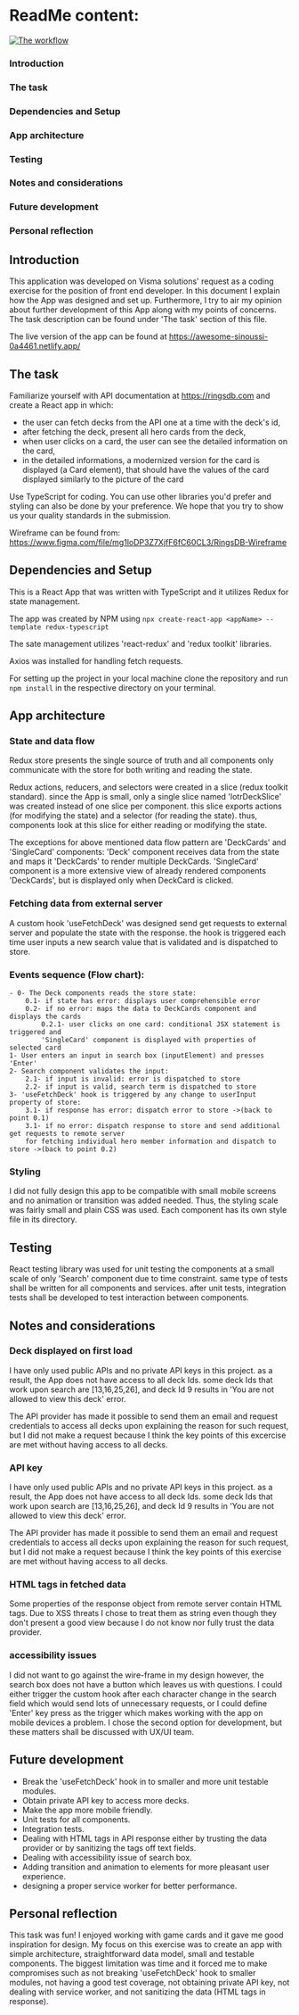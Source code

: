 # ReadMe content:

[![The workflow](https://github.com/ark13da/LOTR/actions/workflows/main.yml/badge.svg)](https://github.com/ark13da/LOTR/actions/workflows/main.yml)

### Introduction

### The task

### Dependencies and Setup

### App architecture

### Testing

### Notes and considerations

### Future development

### Personal reflection

## Introduction

This application was developed on Visma solutions' request as a coding exercise for the position of front end developer.
In this document I explain how the App was designed and set up. Furthermore, I try to air my opinion about further development of this App along with my points of concerns.
The task description can be found under 'The task' section of this file.

The live version of the app can be found at https://awesome-sinoussi-0a4461.netlify.app/

## The task

Familiarize yourself with API documentation at https://ringsdb.com and create a React app in which:

- the user can fetch decks from the API one at a time with the deck's id,
- after fetching the deck, present all hero cards from the deck,
- when user clicks on a card, the user can see the detailed information on the card,
- in the detailed informations, a modernized version for the card is displayed (a Card element), that should have the values of the card displayed similarly to the picture of the card

Use TypeScript for coding. You can use other libraries you'd prefer and styling can also be done by your preference. We hope that you try to show us your quality standards in the submission.

Wireframe can be found from: https://www.figma.com/file/mg1loDP3Z7XjfF6fC60CL3/RingsDB-Wireframe

## Dependencies and Setup

This is a React App that was written with TypeScript and it utilizes Redux for state management.

The app was created by NPM using `npx create-react-app <appName> --template redux-typescript`

The sate management utilizes 'react-redux' and 'redux toolkit' libraries.

Axios was installed for handling fetch requests.

For setting up the project in your local machine clone the repository and run `npm install` in the respective directory on your terminal.

## App architecture

### State and data flow

Redux store presents the single source of truth and all components only communicate with the store for both writing and reading the state.

Redux actions, reducers, and selectors were created in a slice (redux toolkit standard). since the App is small, only a single slice named 'lotrDeckSlice' was created instead of one slice per component. this slice exports actions (for modifying the state) and a selector (for reading the state). thus, components look at this slice for either reading or modifying the state.

The exceptions for above mentioned data flow pattern are 'DeckCards' and 'SingleCard' components:
'Deck' component receives data from the state and maps it 'DeckCards' to render multiple DeckCards.
'SingleCard' component is a more extensive view of already rendered components 'DeckCards', but is displayed only when DeckCard is clicked.

### Fetching data from external server

A custom hook 'useFetchDeck' was designed send get requests to external server and populate the state with the response. the hook is triggered each time user inputs a new search value that is validated and is dispatched to store.

### Events sequence (Flow chart):

```
- 0- The Deck components reads the store state:
    0.1- if state has error: displays user comprehensible error
    0.2- if no error: maps the data to DeckCards component and displays the cards
        0.2.1- user clicks on one card: conditional JSX statement is triggered and
        'SingleCard' component is displayed with properties of selected card
1- User enters an input in search box (inputElement) and presses 'Enter'
2- Search component validates the input:
    2.1- if input is invalid: error is dispatched to store
    2.2- if input is valid, search term is dispatched to store
3- 'useFetchDeck' hook is triggered by any change to userInput property of store:
    3.1- if response has error: dispatch error to store ->(back to point 0.1)
    3.1- if no error: dispatch response to store and send additional get requests to remote server
    for fetching individual hero member information and dispatch to store ->(back to point 0.2)
```

### Styling

I did not fully design this app to be compatible with small mobile screens and no animation or transition was added needed. Thus, the styling scale was fairly small and plain CSS was used.
Each component has its own style file in its directory.

## Testing

React testing library was used for unit testing the components at a small scale of only 'Search' component due to time constraint.
same type of tests shall be written for all components and services.
after unit tests, integration tests shall be developed to test interaction between components.

## Notes and considerations

### Deck displayed on first load

I have only used public APIs and no private API keys in this project. as a result, the App does not have access to all deck Ids. some deck Ids that work upon search are [13,16,25,26], and deck Id 9 results in 'You are not allowed to view this deck' error.

The API provider has made it possible to send them an email and request credentials to access all decks upon explaining the reason for such request, but I did not make a request because I think the key points of this excercise are met without having access to all decks.

### API key

I have only used public APIs and no private API keys in this project. as a result, the App does not have access to all deck Ids. some deck Ids that work upon search are [13,16,25,26], and deck Id 9 results in 'You are not allowed to view this deck' error.

The API provider has made it possible to send them an email and request credentials to access all decks upon explaining the reason for such request, but I did not make a request because I think the key points of this exercise are met without having access to all decks.

### HTML tags in fetched data

Some properties of the response object from remote server contain HTML tags. Due to XSS threats I chose to treat them as string even though they don't present a good view because I do not know nor fully trust the data provider.

### accessibility issues

I did not want to go against the wire-frame in my design however, the search box does not have a button which leaves us with questions.
I could either trigger the custom hook after each character change in the search field which would send lots of unnecessary requests,
or I could define 'Enter' key press as the trigger which makes working with the app on mobile devices a problem.
I chose the second option for development, but these matters shall be discussed with UX/UI team.

## Future development

- Break the 'useFetchDeck' hook in to smaller and more unit testable modules.
- Obtain private API key to access more decks.
- Make the app more mobile friendly.
- Unit tests for all components.
- Integration tests.
- Dealing with HTML tags in API response either by trusting the data provider or by sanitizing the tags off text fields.
- Dealing with accessibility issue of search box.
- Adding transition and animation to elements for more pleasant user experience.
- designing a proper service worker for better performance.

## Personal reflection

This task was fun! I enjoyed working with game cards and it gave me good inspiration for design.
My focus on this exercise was to create an app with simple architecture, straightforward data model, small and testable components.
The biggest limitation was time and it forced me to make compromises such as not breaking 'useFetchDeck' hook to smaller modules, not having a good test coverage, not obtaining private API key, not dealing with service worker, and not sanitizing the data (HTML tags in response).
